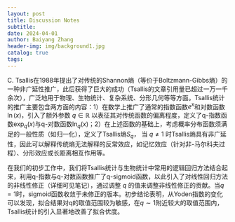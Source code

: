 ```yaml
---
layout: post
title: Discussion Notes
subtitle: 
date: 2024-04-01
author: Baiyang Zhang
header-img: img/background1.jpg
catalog: true
tags:
---
```


C. Tsallis在1988年提出了对传统的Shannon熵（等价于Boltzmann-Gibbs熵）的一种非广延性推广，此后获得了巨大的成功（Tsallis的文章引用量已超过一万一千余次），广泛地用于物理、生物统计、复杂系统、分形几何等等方面。Tsallis统计的推广主要包含两方面的内容：1）在数学上推广了通常的指数函数$e^{ x }$和对数函数$\ln(x)$，引入了额外参数 $q\in\mathbb{R}$ 以表征其对传统函数的偏离程度，定义了q-指数函数$\exp_ {q}(x)$与q-对数函数$\ln _ {q}(x)$；2）在上述函数的基础上，考虑概率分布函数须满足的一般性质（如归一化），定义了Tsallis熵$S_ {q}$， 当 $q\neq 1$ 时Tsallis熵具有非广延性，因此可以解释传统熵无法解释的反常效应，如记忆效应（针对非-马尔科夫过程）、分形效应或长距离相互作用等。

在我们的初步工作中，我们将Tsallis统计与生物统计中常用的逻辑回归方法结合起来，利用q-指数与q-对数函数推广了q-sigmoid函数，以此引入了对线性回归方法的非线性修正（详细可见笔记），通过调整 $q$ 的值来调整非线性修正的贡献。当$q=1$时，sigmoid函数收敛于未修正的版本。初步结论表明，从Yoden指数的变化可以发现，拟合结果对q的取值范围较为敏感，在$q\sim1$附近较大的取值范围内，Tsallis统计的引入显著地改善了拟合优度。